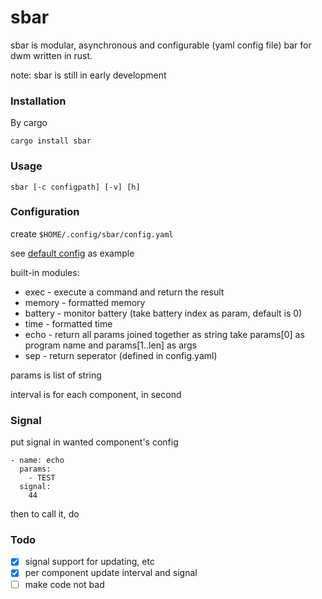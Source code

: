 # sbar

sbar is modular, asynchronous and configurable (yaml config file) bar for dwm written in rust.

note: sbar is still in early development

### Installation

By cargo

    cargo install sbar


### Usage

    sbar [-c configpath] [-v] [h]

### Configuration

create `$HOME/.config/sbar/config.yaml`

see [default config](https://github.com/sleepntsheep/sbar/blob/main/src/config.rs#L1) as example

built-in modules:
- exec - execute a command and return the result
- memory - formatted memory
- battery - monitor battery (take battery index as param, default is 0)
- time - formatted time
- echo - return all params joined together as string 
  take params[0] as program name and params[1..len] as args
- sep - return seperator (defined in config.yaml)

params is list of string

interval is for each component, in second

### Signal

put signal in wanted component's config 

    - name: echo
      params:
        - TEST
      signal:
        44

then to call it, do 

### Todo

- [x] signal support for updating, etc
- [x] per component update interval and signal
- [ ] make code not bad
